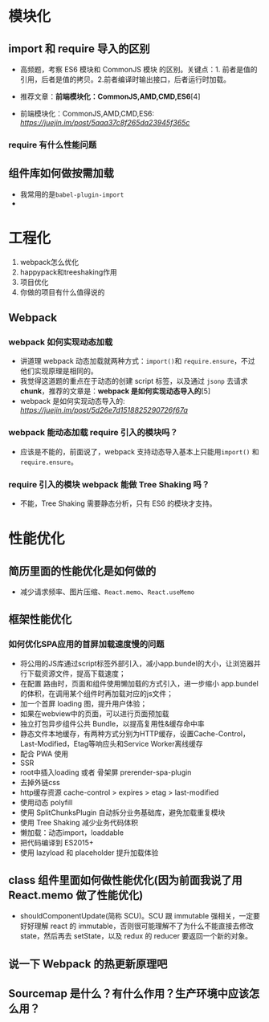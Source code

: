 # 模块化

## import 和 require 导入的区别

+ 高频题，考察 ES6 模块和 CommonJS 模块 的区别。关键点：1. 前者是值的引用，后者是值的拷贝。2.前者编译时输出接口，后者运行时加载。

+ 推荐文章：**前端模块化：CommonJS,AMD,CMD,ES6**[4]

+ 前端模块化：CommonJS,AMD,CMD,ES6: *https://juejin.im/post/5aaa37c8f265da23945f365c*

  

### require 有什么性能问题

## 组件库如何做按需加载

+ 我常用的是`babel-plugin-import`
+ 

# 工程化

1. webpack怎么优化
2. happypack和treeshaking作用
3. 项目优化
4. 你做的项目有什么值得说的

## Webpack

### webpack 如何实现动态加载

+ 讲道理 webpack 动态加载就两种方式：`import()`和 `require.ensure`，不过他们实现原理是相同的。
+ 我觉得这道题的重点在于动态的创建 script 标签，以及通过 `jsonp` 去请求 **chunk**，推荐的文章是：**webpack 是如何实现动态导入的**[5]
+ webpack 是如何实现动态导入的: *https://juejin.im/post/5d26e7d1518825290726f67a*

### webpack 能动态加载 require 引入的模块吗？

+ 应该是不能的，前面说了，webpack 支持动态导入基本上只能用`import()` 和`require.ensure`。

### require 引入的模块 webpack 能做 Tree Shaking 吗？

+ 不能，Tree Shaking 需要静态分析，只有 ES6 的模块才支持。

# 性能优化

## 简历里面的性能优化是如何做的

+ 减少请求频率、图片压缩、`React.memo`、`React.useMemo`

  

## 框架性能优化

### 如何优化SPA应用的首屏加载速度慢的问题

- 将公用的JS库通过script标签外部引入，减小app.bundel的大小，让浏览器并行下载资源文件，提高下载速度；
- 在配置 路由时，页面和组件使用懒加载的方式引入，进一步缩小 app.bundel 的体积，在调用某个组件时再加载对应的js文件；
- 加一个首屏 loading 图，提升用户体验；
- 如果在webview中的页面，可以进行页面预加载
- 独立打包异步组件公共 Bundle，以提高复用性&缓存命中率
- 静态文件本地缓存，有两种方式分别为HTTP缓存，设置Cache-Control，Last-Modified，Etag等响应头和Service Worker离线缓存
- 配合 PWA 使用
- SSR
- root中插入loading 或者 骨架屏 prerender-spa-plugin
- 去掉外链css
- http缓存资源 cache-control > expires > etag > last-modified
- 使用动态 polyfill
- 使用 SplitChunksPlugin 自动拆分业务基础库，避免加载重复模块
- 使用 Tree Shaking 减少业务代码体积
- 懒加载：动态import，loaddable
- 把代码编译到 ES2015+
- 使用 lazyload 和 placeholder 提升加载体验

## class 组件里面如何做性能优化(因为前面我说了用 React.memo 做了性能优化)

+ shouldComponentUpdate(简称 SCU)。SCU 跟 immutable 强相关，一定要好好理解 react 的 immutable，否则很可能理解不了为什么不能直接去修改 state，然后再去 setState，以及 redux 的 reducer 要返回一个新的对象。


## 说一下 Webpack 的热更新原理吧

## Sourcemap 是什么？有什么作用？生产环境中应该怎么用？
##